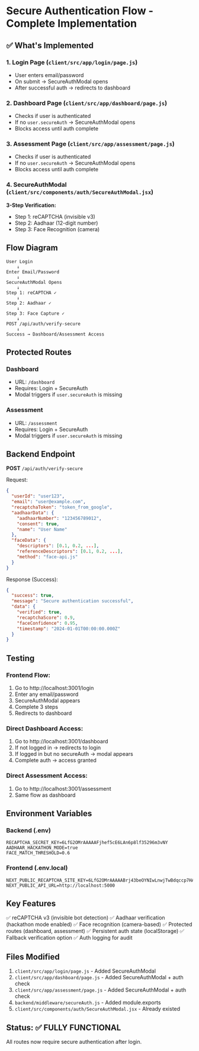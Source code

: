 # Secure Authentication Flow - Complete Implementation

## ✅ What's Implemented

### 1. Login Page (`client/src/app/login/page.js`)
- User enters email/password
- On submit → SecureAuthModal opens
- After successful auth → redirects to dashboard

### 2. Dashboard Page (`client/src/app/dashboard/page.js`)
- Checks if user is authenticated
- If no `user.secureAuth` → SecureAuthModal opens
- Blocks access until auth complete

### 3. Assessment Page (`client/src/app/assessment/page.js`)
- Checks if user is authenticated
- If no `user.secureAuth` → SecureAuthModal opens
- Blocks access until auth complete

### 4. SecureAuthModal (`client/src/components/auth/SecureAuthModal.jsx`)
**3-Step Verification:**
- Step 1: reCAPTCHA (invisible v3)
- Step 2: Aadhaar (12-digit number)
- Step 3: Face Recognition (camera)

## Flow Diagram

```
User Login
    ↓
Enter Email/Password
    ↓
SecureAuthModal Opens
    ↓
Step 1: reCAPTCHA ✓
    ↓
Step 2: Aadhaar ✓
    ↓
Step 3: Face Capture ✓
    ↓
POST /api/auth/verify-secure
    ↓
Success → Dashboard/Assessment Access
```

## Protected Routes

### Dashboard
- URL: `/dashboard`
- Requires: Login + SecureAuth
- Modal triggers if `user.secureAuth` is missing

### Assessment
- URL: `/assessment`
- Requires: Login + SecureAuth
- Modal triggers if `user.secureAuth` is missing

## Backend Endpoint

**POST** `/api/auth/verify-secure`

Request:
```json
{
  "userId": "user123",
  "email": "user@example.com",
  "recaptchaToken": "token_from_google",
  "aadhaarData": {
    "aadhaarNumber": "123456789012",
    "consent": true,
    "name": "User Name"
  },
  "faceData": {
    "descriptors": [0.1, 0.2, ...],
    "referenceDescriptors": [0.1, 0.2, ...],
    "method": "face-api.js"
  }
}
```

Response (Success):
```json
{
  "success": true,
  "message": "Secure authentication successful",
  "data": {
    "verified": true,
    "recaptchaScore": 0.9,
    "faceConfidence": 0.95,
    "timestamp": "2024-01-01T00:00:00.000Z"
  }
}
```

## Testing

### Frontend Flow:
1. Go to http://localhost:3001/login
2. Enter any email/password
3. SecureAuthModal appears
4. Complete 3 steps
5. Redirects to dashboard

### Direct Dashboard Access:
1. Go to http://localhost:3001/dashboard
2. If not logged in → redirects to login
3. If logged in but no secureAuth → modal appears
4. Complete auth → access granted

### Direct Assessment Access:
1. Go to http://localhost:3001/assessment
2. Same flow as dashboard

## Environment Variables

### Backend (.env)
```
RECAPTCHA_SECRET_KEY=6LfG2OMrAAAAAFjhef5cE6LAn6p8lf35296m3vNY
AADHAAR_HACKATHON_MODE=true
FACE_MATCH_THRESHOLD=0.6
```

### Frontend (.env.local)
```
NEXT_PUBLIC_RECAPTCHA_SITE_KEY=6LfG2OMrAAAAABrj43beOYNIwLnwjTwBdqccp7HA
NEXT_PUBLIC_API_URL=http://localhost:5000
```

## Key Features

✅ reCAPTCHA v3 (invisible bot detection)
✅ Aadhaar verification (hackathon mode enabled)
✅ Face recognition (camera-based)
✅ Protected routes (dashboard, assessment)
✅ Persistent auth state (localStorage)
✅ Fallback verification option
✅ Auth logging for audit

## Files Modified

1. `client/src/app/login/page.js` - Added SecureAuthModal
2. `client/src/app/dashboard/page.js` - Added SecureAuthModal + auth check
3. `client/src/app/assessment/page.js` - Added SecureAuthModal + auth check
4. `backend/middleware/secureAuth.js` - Added module.exports
5. `client/src/components/auth/SecureAuthModal.jsx` - Already existed

## Status: ✅ FULLY FUNCTIONAL

All routes now require secure authentication after login.
